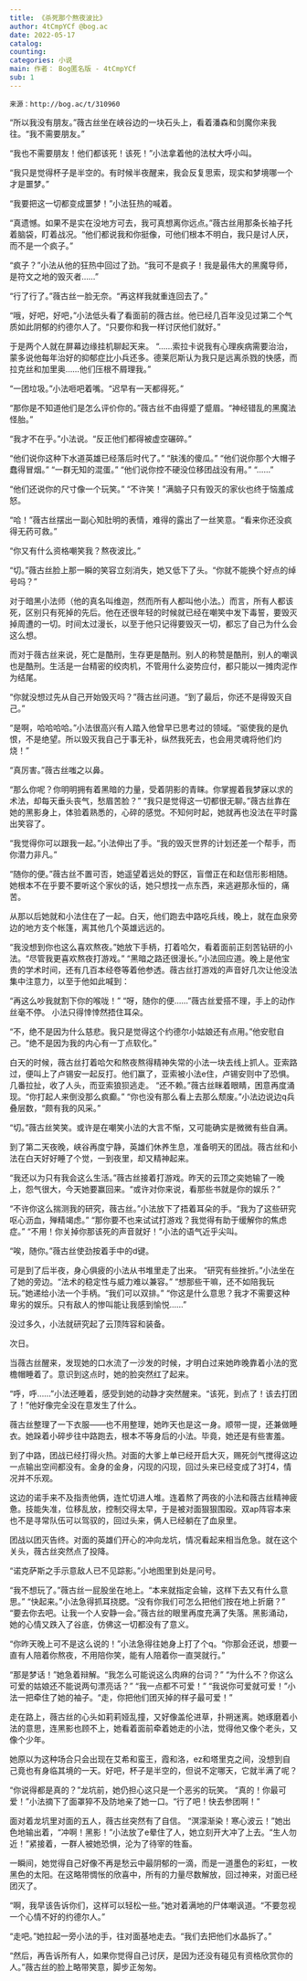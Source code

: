 ```yaml
---
title: 《杀死那个熬夜波比》
author: 4tCmpYCf @bog.ac
date: 2022-05-17
catalog: 
counting: 
categories: 小说
main: 作者： Bog匿名版 - 4tCmpYCf
sub: 1
---
```

    来源：http://bog.ac/t/310960

“所以我没有朋友。”薇古丝坐在峡谷边的一块石头上，看着潘森和剑魔你来我往。“我不需要朋友。”

“我也不需要朋友！他们都该死！该死！”小法拿着他的法杖大呼小叫。

“我只是觉得杯子是半空的。有时候半夜醒来，我会反复思索，现实和梦境哪一个才是噩梦。”

“我要把这一切都变成噩梦！”小法狂热的喊着。

“真遗憾。如果不是实在没地方可去，我可真想离你远点。”薇古丝用那条长袖子托着脑袋，盯着战况。“他们都说我和你挺像，可他们根本不明白，我只是讨人厌，而不是一个疯子。”

“疯子？”小法从他的狂热中回过了劲。“我可不是疯子！我是最伟大的黑魔导师，是符文之地的毁灭者……”

“行了行了。”薇古丝一脸无奈。“再这样我就重连回去了。”

“哦，好吧，好吧，”小法低头看了看面前的薇古丝。他已经几百年没见过第二个气质如此阴郁的约德尔人了。“只要你和我一样讨厌他们就好。”

于是两个人就在屏幕边缘挂机聊起天来。
“……索拉卡说我有心理疾病需要治治，蒙多说他每年治好的抑郁症比小兵还多。德莱厄斯认为我只是远离杀戮的快感，而拉克丝和加里奥……他们压根不屑理我。”

“一团垃圾。”小法咂吧着嘴。“迟早有一天都得死。”

“那你是不知道他们是怎么评价你的。”薇古丝不由得蹙了蹙眉。“神经错乱的黑魔法怪胎。”

“我才不在乎。”小法说。“反正他们都得被虚空碾碎。”

“他们说你这种下水道英雄已经落后时代了。”
“肤浅的傻瓜。”
“他们说你那个大帽子蠢得冒烟。”
“一群无知的混蛋。”
“他们说你控不硬没位移团战没有用。”
“……”

“他们还说你的尺寸像一个玩笑。”
“不许笑！”满脑子只有毁灭的家伙也终于恼羞成怒。

“哈！”薇古丝摆出一副心知肚明的表情，难得的露出了一丝笑意。“看来你还没疯得无药可救。”

“你又有什么资格嘲笑我？熬夜波比。”

“切。”薇古丝脸上那一瞬的笑容立刻消失，她又低下了头。“你就不能换个好点的绰号吗？”


对于暗黑小法师（他的真名叫维迦，然而所有人都叫他小法。）而言，所有人都该死，区别只有死掉的先后。他在还很年轻的时候就已经在嘲笑中发下毒誓，要毁灭掉周遭的一切。时间太过漫长，以至于他只记得要毁灭一切，都忘了自己为什么会这么想。

而对于薇古丝来说，死亡是酷刑，生存更是酷刑。别人的称赞是酷刑，别人的嘲讽也是酷刑。生活是一台精密的绞肉机，不管用什么姿势应付，都只能以一摊肉泥作为结尾。

“你就没想过先从自己开始毁灭吗？”薇古丝问道。“到了最后，你还不是得毁灭自己。”

“是啊，哈哈哈哈。”小法很高兴有人踏入他曾早已思考过的领域。“驱使我的是仇恨，不是绝望。所以毁灭我自己于事无补，纵然我死去，也会用灵魂将他们灼烧！”

“真厉害。”薇古丝嗤之以鼻。

“那么你呢？你明明拥有着黑暗的力量，受着阴影的青睐。你掌握着我梦寐以求的术法，却每天垂头丧气，愁眉苦脸？”
“我只是觉得这一切都很无聊。”薇古丝靠在她的黑影身上，体验着熟悉的，心碎的感觉。不知何时起，她就再也没法在平时露出笑容了。

“我觉得你可以跟我一起。”小法伸出了手。“我的毁灭世界的计划还差一个帮手，而你潜力非凡。”

“随你的便。”薇古丝不置可否，她遥望着远处的野区，盲僧正在和赵信形影相随。她根本不在乎要不要听这个家伙的话，她只想找一点东西，来逃避那永恒的，痛苦。


从那以后她就和小法住在了一起。白天，他们跑去中路吃兵线，晚上，就在血泉旁边的地方支个帐篷，离其他几个英雄远远的。

“我没想到你也这么喜欢熬夜。”她放下手柄，打着哈欠，看着面前正刻苦钻研的小法。“尽管我更喜欢熬夜打游戏。”
“黑暗之路还很漫长。”小法回应道。晚上是他宝贵的学术时间，还有几百本经卷等着他参透。薇古丝打游戏的声音好几次让他没法集中注意力，以至于他如此喊到：

“再这么吵我就割下你的喉咙！”
“呀，随你的便……”薇古丝爱搭不理，手上的动作丝毫不停。
小法只得悻悻然捂住耳朵。

“不，绝不是因为什么慈悲。我只是觉得这个约德尔小姑娘还有点用。”他安慰自己。“绝不是因为我的内心有一丁点软化。”


白天的时候，薇古丝打着哈欠和熬夜熬得精神失常的小法一块去线上抓人。亚索路过，便叫上了卢锡安一起反打。他们赢了，亚索被小法e住，卢锡安则中了恐惧。几番拉扯，收了人头，而亚索狼狈逃走。
“还不赖。”薇古丝眯着眼睛，困意再度涌现。“你打起人来倒没那么疯癫。”
“你也没有那么看上去那么颓废。”小法边说边q兵叠层数，“颇有我的风采。”

“切。”薇古丝笑笑。或许是在嘲笑小法的大言不惭，又可能确实是微微有些自满。


到了第二天夜晚，峡谷再度宁静，英雄们休养生息，准备明天的团战。薇古丝和小法在白天好好睡了个觉，一到夜里，却又精神起来。

“我还以为只有我会这么生活。”薇古丝接着打游戏。昨天的云顶之奕她输了一晚上，怨气很大，今天她要赢回来。“或许对你来说，看那些书就是你的娱乐？”

“不许你这么揣测我的研究，薇古丝。”小法放下了捂着耳朵的手。“我为了这些研究呕心沥血，殚精竭虑。”
“那你要不也来试试打游戏？我觉得有助于缓解你的焦虑症。”
“不用！你关掉你那该死的声音就好！”小法的语气近乎尖叫。

“唉，随你。”薇古丝使劲按着手中的d键。

可是到了后半夜，身心俱疲的小法从书堆里走了出来。
“研究有些挫折。”小法坐在了她的旁边。“法术的稳定性与威力难以兼容。”
“想那些干嘛，还不如陪我玩玩。”她递给小法一个手柄。“我们可以双排。”
“你这是什么意思？我才不需要这种卑劣的娱乐。只有敌人的惨叫能让我感到愉悦……”

没过多久，小法就研究起了云顶阵容和装备。


次日。

当薇古丝醒来，发现她的口水流了一沙发的时候，才明白过来她昨晚靠着小法的宽檐帽睡着了。意识到这点时，她的脸突然红了起来。

“呼，呼……”小法还睡着，感受到她的动静才突然醒来。“该死，到点了！该去打团了！”他好像完全没在意发生了什么。

薇古丝整理了一下衣服——也不用整理，她昨天也是这一身。顺带一提，还兼做睡衣。她跺着小碎步往中路跑去，根本不等身后的小法。毕竟，她还是有些害羞。

到了中路，团战已经打得火热。对面的大爹上单已经开启大灭，赐死剑气搅得这边一点输出空间都没有。金身的金身，闪现的闪现，回过头来已经变成了3打4，情况并不乐观。

这边的诺手来不及指责他俩，连忙切进人堆。连着熬了两夜的小法和薇古丝精神疲惫。技能失准，位移乱放，控制交得太早，于是被对面狠狠围殴。双ap阵容本来也不是寻常队伍可以驾驭的，回过头来，俩人已经躺在了血泉里。

团战以团灭告终。对面的英雄们开心的冲向龙坑，情况看起来相当危急。就在这个关头，薇古丝突然点了投降。

“诺克萨斯之手示意敌人已不见踪影。”小地图里到处是问号。

“我不想玩了。”薇古丝一屁股坐在地上。“本来就指定会输，这样下去又有什么意思。”
“快起来。”小法急得抓耳挠腮。“没有你我们可怎么把他们按在地上折磨？”
“要去你去吧。让我一个人安静一会。”薇古丝的眼里再度充满了失落。黑影涌动，她的心情又跌入了谷底，仿佛这一切都没有了意义。

“你昨天晚上可不是这么说的！”小法急得往她身上打了个q。“你那会还说，想要一直有人陪着你熬夜，不用陪你笑，能有人陪着你一直哭就行。”

“那是梦话！”她急着辩解。“我怎么可能说这么肉麻的台词？”
“为什么不？你这么可爱的姑娘还不能说两句漂亮话？”
“我一点都不可爱！”
“我说你可爱就可爱！”小法一把牵住了她的袖子。“走，你把他们团灭掉的样子最可爱！”

走在路上，薇古丝的心头如莉莉娅乱撞，又好像盖伦进草，扑朔迷离。她琢磨着小法的意思，连黑影也顾不上，她看着面前牵着她走的小法，觉得他又像个老头，又像个少年。

她原以为这种场合只会出现在艾希和蛮王，霞和洛，ez和塔里克之间，没想到自己竟也有身临其境的一天。好吧，杯子是半空的，但说不定哪天，它就半满了呢？

“你说得都是真的？”龙坑前，她仍担心这只是一个恶劣的玩笑。
“真的！你最可爱！”小法摘下了面罩猝不及防地亲了她一口。“行了吧！快去参团啊！”


面对着龙坑里对面的五人，薇古丝突然有了自信。
“溟濛渐染！寒心波云！”她出色地输出着，“冲啊！黑影！”小法放了e晕住了人，她立刻开大冲了上去。“生人勿近！”紧接着，一群人被她恐惧，沦为了待宰的牲畜。

一瞬间，她觉得自己好像不再是愁云中最阴郁的一滴，而是一道墨色的彩虹，一枚黑色的太阳。在这略带惆怅的欣喜中，所有的力量尽数解放，回过神来，对面已经团灭了。

“啊，我早该告诉你们，这样可以轻松一些。”她对着满地的尸体嘲讽道。“不要忽视一个心情不好的约德尔人。”

“走吧。”她拉起一旁小法的手，往对面基地走去。“我们去把他们水晶拆了。”

“然后，再告诉所有人，如果你觉得自己讨厌，是因为还没有碰见有资格欣赏你的人。”薇古丝的脸上略带笑意，脚步正匆匆。